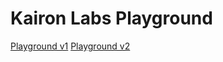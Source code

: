 # Kairon Labs Playground

[Playground v1](https://kairon-playground-v1.surge.sh/)
[Playground v2](https://kairon-playground-v2.surge.sh/)
